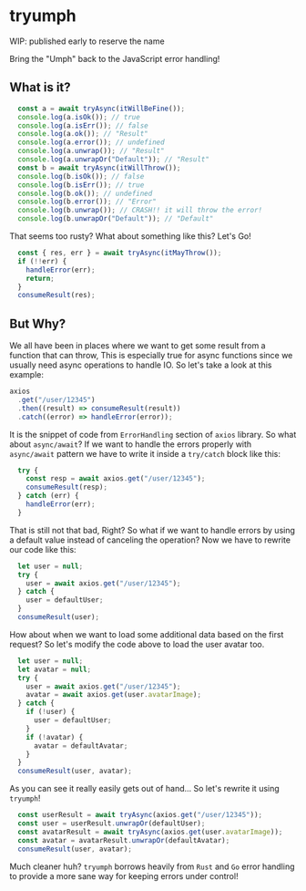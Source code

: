 # tryumph

WIP: published early to reserve the name

Bring the "Umph" back to the JavaScript error handling!

## What is it?
```js
  const a = await tryAsync(itWillBeFine());
  console.log(a.isOk()); // true
  console.log(a.isErr()); // false
  console.log(a.ok()); // "Result"
  console.log(a.error()); // undefined
  console.log(a.unwrap()); // "Result"
  console.log(a.unwrapOr("Default")); // "Result"
  const b = await tryAsync(itWillThrow());
  console.log(b.isOk()); // false
  console.log(b.isErr()); // true
  console.log(b.ok()); // undefined
  console.log(b.error()); // "Error"
  console.log(b.unwrap()); // CRASH!! it will throw the error!
  console.log(b.unwrapOr("Default")); // "Default"
```

That seems too rusty? What about something like this? Let's Go!
```js
  const { res, err } = await tryAsync(itMayThrow());
  if (!!err) {
    handleError(err);
    return;
  }
  consumeResult(res);
```

## But Why?
We all have been in places where we want to get some result from a function that can throw, This is especially true for async functions since we usually need async operations to handle IO.
So let's take a look at this example:

```js
axios
  .get("/user/12345")
  .then((result) => consumeResult(result))
  .catch((error) => handleError(error));
```

It is the snippet of code from `ErrorHandling` section of `axios` library. So what about `async/await`?
If we want to handle the errors properly with `async/await` pattern we have to write it inside a `try/catch` block like this:
```js
  try {
    const resp = await axios.get("/user/12345");
    consumeResult(resp);
  } catch (err) {
    handleError(err);
  }
```

That is still not that bad, Right?
So what if we want to handle errors by using a default value instead of canceling the operation?
Now we have to rewrite our code like this:
```js
  let user = null;
  try {
    user = await axios.get("/user/12345");
  } catch {
    user = defaultUser;
  }
  consumeResult(user);
```
How about when we want to load some additional data based on the first request? So let's modify the code above to load the user avatar too.
```js
  let user = null;
  let avatar = null;
  try {
    user = await axios.get("/user/12345");
    avatar = await axios.get(user.avatarImage);
  } catch {
    if (!user) {
      user = defaultUser;
    }
    if (!avatar) {
      avatar = defaultAvatar;
    }
  }
  consumeResult(user, avatar);

```
As you can see it really easily gets out of hand... So let's rewrite it using `tryumph`!
```js
  const userResult = await tryAsync(axios.get("/user/12345"));
  const user = userResult.unwrapOr(defaultUser);
  const avatarResult = await tryAsync(axios.get(user.avatarImage));
  const avatar = avatarResult.unwrapOr(defaultAvatar);
  consumeResult(user, avatar);
```
Much cleaner huh? `tryumph` borrows heavily from `Rust` and `Go` error handling to provide a more sane way for keeping errors under control!
